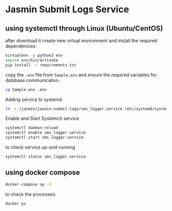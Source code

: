 # Jasmin Submit Logs Service


## using systemctl through Linux (Ubuntu/CentOS)
after download it create new virtual environment and install the required dependencies:

```sh
virtualenv -p python3 env
source env/bin/activate
pip install -r requirements.txt
```

copy the `.env` file from `Sample.env` and ensure the required variables for database communication.

```sh
cp Sample.env .env
```

Adding service to systemd

```sh
ln -s /jasmin/jasmin-submit-logs/sms_logger.service /etc/systemd/system/
```

Enable and Start Systemctl service

```sh
systemctl daemon-reload
systemctl enable sms_logger.service
systemctl start sms_logger.service
```

to check service up-and-running

```sh
systemctl status sms_logger.service
```

## using docker compose

```sh
docker-compose up -d
```
to check the processes:
```sh
docker ps
```

